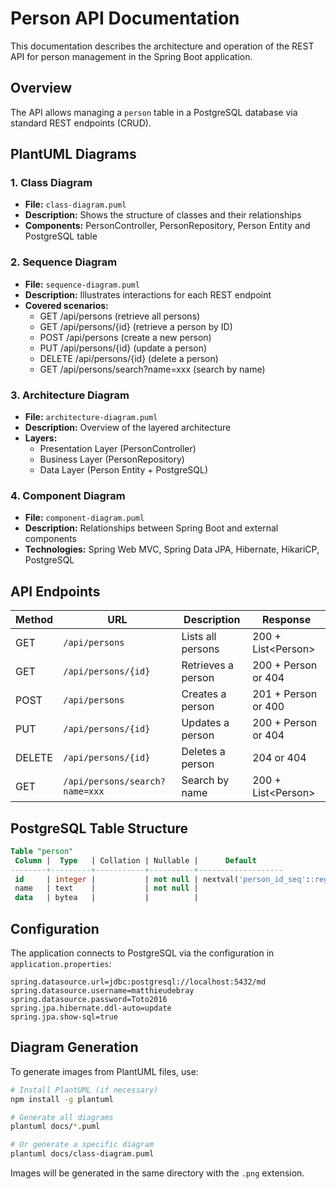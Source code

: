 # Person API Documentation

This documentation describes the architecture and operation of the REST API for person management in the Spring Boot application.

## Overview

The API allows managing a `person` table in a PostgreSQL database via standard REST endpoints (CRUD).

## PlantUML Diagrams

### 1. Class Diagram
- **File:** `class-diagram.puml`
- **Description:** Shows the structure of classes and their relationships
- **Components:** PersonController, PersonRepository, Person Entity and PostgreSQL table

### 2. Sequence Diagram
- **File:** `sequence-diagram.puml`
- **Description:** Illustrates interactions for each REST endpoint
- **Covered scenarios:**
  - GET /api/persons (retrieve all persons)
  - GET /api/persons/{id} (retrieve a person by ID)
  - POST /api/persons (create a new person)
  - PUT /api/persons/{id} (update a person)
  - DELETE /api/persons/{id} (delete a person)
  - GET /api/persons/search?name=xxx (search by name)

### 3. Architecture Diagram
- **File:** `architecture-diagram.puml`
- **Description:** Overview of the layered architecture
- **Layers:**
  - Presentation Layer (PersonController)
  - Business Layer (PersonRepository)
  - Data Layer (Person Entity + PostgreSQL)

### 4. Component Diagram
- **File:** `component-diagram.puml`
- **Description:** Relationships between Spring Boot and external components
- **Technologies:** Spring Web MVC, Spring Data JPA, Hibernate, HikariCP, PostgreSQL

## API Endpoints

| Method | URL | Description | Response |
|---------|-----|-------------|---------|
| GET | `/api/persons` | Lists all persons | 200 + List\<Person\> |
| GET | `/api/persons/{id}` | Retrieves a person | 200 + Person or 404 |
| POST | `/api/persons` | Creates a person | 201 + Person or 400 |
| PUT | `/api/persons/{id}` | Updates a person | 200 + Person or 404 |
| DELETE | `/api/persons/{id}` | Deletes a person | 204 or 404 |
| GET | `/api/persons/search?name=xxx` | Search by name | 200 + List\<Person\> |

## PostgreSQL Table Structure

```sql
Table "person"
 Column |  Type   | Collation | Nullable |      Default      
--------+---------+-----------+----------+-------------------
 id     | integer |           | not null | nextval('person_id_seq'::regclass)
 name   | text    |           | not null | 
 data   | bytea   |           |          | 
```

## Configuration

The application connects to PostgreSQL via the configuration in `application.properties`:

```properties
spring.datasource.url=jdbc:postgresql://localhost:5432/md
spring.datasource.username=matthieudebray
spring.datasource.password=Toto2016
spring.jpa.hibernate.ddl-auto=update
spring.jpa.show-sql=true
```

## Diagram Generation

To generate images from PlantUML files, use:

```bash
# Install PlantUML (if necessary)
npm install -g plantuml

# Generate all diagrams
plantuml docs/*.puml

# Or generate a specific diagram
plantuml docs/class-diagram.puml
```

Images will be generated in the same directory with the `.png` extension.
